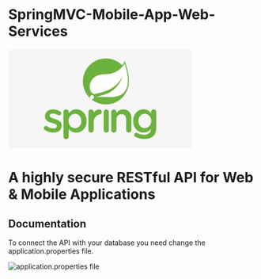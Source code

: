 # SpringMVC-Mobile-App-Web-Services
<img src="images/spring-logo.png"  height="200" >

# A highly secure RESTful API for Web & Mobile Applications

## Documentation
To connect the API with your database you need change the application.properties file.<br>

![application.properties file](https://github.com/rajsingha/SpringMVC-Mobile-App-Web-Services/blob/master/src/main/resources/application.properties)
